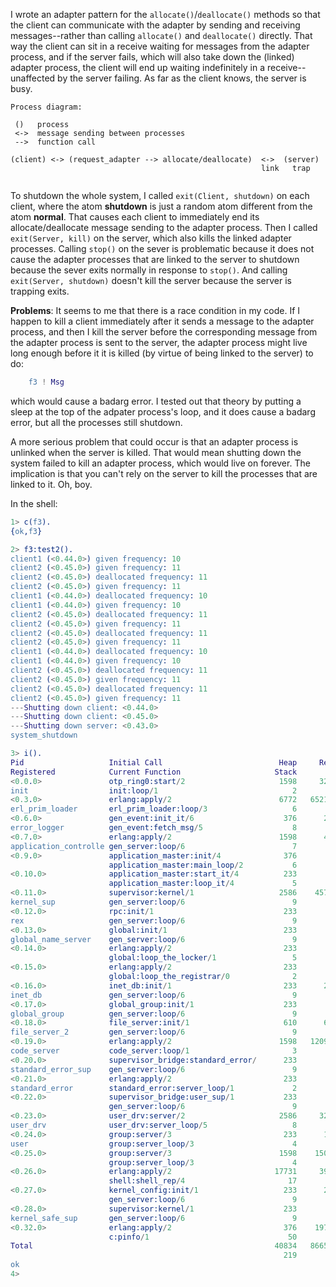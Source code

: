 I wrote an adapter pattern for the ```allocate()```/```deallocate()``` methods so that the client 
can communicate with the adapter by sending and receiving messages--rather than 
calling ```allocate()``` and ```deallocate()``` directly.  That way the client can sit in a
receive waiting for messages from the adapter process, and if the server fails,
which will also take down the (linked) adapter process, the client will end up 
waiting indefinitely in a receive--unaffected by the server failing.  As far as 
the client knows, the server is busy.

```
Process diagram:

 ()   process
 <->  message sending between processes
 -->  function call

(client) <-> (request_adapter --> allocate/deallocate)  <->  (server)
                                                        link   trap
                                                        
```                         
To shutdown the whole system,
I called ```exit(Client, shutdown)``` on each client, where the atom
**shutdown** is just a random atom different from the atom **normal**.
That causes each
client to immediately end its allocate/deallocate message sending to the adapter
process.  Then I called ```exit(Server, kill)``` on the server, which also kills
the linked adapter processes.  Calling ```stop()``` on the 
sever is problematic because it does not cause the adapter processes
that are linked to the server to shutdown because the sever exits normally 
in response to ```stop()```.  And calling ```exit(Server, shutdown)``` doesn't kill
the server because the server is trapping exits.

**Problems**: It seems to me that there is a race condition in my code.
If I happen to kill a client immediately after it sends a message
to the adapter process, and then I kill the server before the corresponding
message from
the adapter process is sent to the server, the adapter process might live long enough before it
it is killed  (by virtue of being linked to the server) to do:
```erlang
    f3 ! Msg
```
which would cause a badarg error.  I tested out that theory by 
putting a sleep at the top of the adpater process's loop, and it does cause
a badarg error, but all the processes still shutdown.

A more serious problem that could occur is that an adapter process is unlinked
when the server is killed.  That would mean shutting down the system failed
to kill an adapter process, which would live on forever. The implication is that
you can't rely on the server to kill the processes that are linked to it.  Oh, boy.

In the shell:
```erlang
1> c(f3).
{ok,f3}

2> f3:test2().
client1 (<0.44.0>) given frequency: 10
client2 (<0.45.0>) given frequency: 11
client2 (<0.45.0>) deallocated frequency: 11
client2 (<0.45.0>) given frequency: 11
client1 (<0.44.0>) deallocated frequency: 10
client1 (<0.44.0>) given frequency: 10
client2 (<0.45.0>) deallocated frequency: 11
client2 (<0.45.0>) given frequency: 11
client2 (<0.45.0>) deallocated frequency: 11
client2 (<0.45.0>) given frequency: 11
client1 (<0.44.0>) deallocated frequency: 10
client1 (<0.44.0>) given frequency: 10
client2 (<0.45.0>) deallocated frequency: 11
client2 (<0.45.0>) given frequency: 11
client2 (<0.45.0>) deallocated frequency: 11
client2 (<0.45.0>) given frequency: 11
---Shutting down client: <0.44.0>
---Shutting down client: <0.45.0>
---Shutting down server: <0.43.0>
system_shutdown

3> i().
Pid                   Initial Call                          Heap     Reds Msgs
Registered            Current Function                     Stack              
<0.0.0>               otp_ring0:start/2                     1598     3216    0
init                  init:loop/1                              2              
<0.3.0>               erlang:apply/2                        6772   652123    0
erl_prim_loader       erl_prim_loader:loop/3                   6              
<0.6.0>               gen_event:init_it/6                    376      223    0
error_logger          gen_event:fetch_msg/5                    8              
<0.7.0>               erlang:apply/2                        1598      470    0
application_controlle gen_server:loop/6                        7              
<0.9.0>               application_master:init/4              376       44    0
                      application_master:main_loop/2           6              
<0.10.0>              application_master:start_it/4          233       69    0
                      application_master:loop_it/4             5              
<0.11.0>              supervisor:kernel/1                   2586    45786    0
kernel_sup            gen_server:loop/6                        9              
<0.12.0>              rpc:init/1                             233       35    0
rex                   gen_server:loop/6                        9              
<0.13.0>              global:init/1                          233       52    0
global_name_server    gen_server:loop/6                        9              
<0.14.0>              erlang:apply/2                         233       19    0
                      global:loop_the_locker/1                 5              
<0.15.0>              erlang:apply/2                         233        3    0
                      global:loop_the_registrar/0              2              
<0.16.0>              inet_db:init/1                         233      251    0
inet_db               gen_server:loop/6                        9              
<0.17.0>              global_group:init/1                    233       59    0
global_group          gen_server:loop/6                        9              
<0.18.0>              file_server:init/1                     610      675    0
file_server_2         gen_server:loop/6                        9              
<0.19.0>              erlang:apply/2                        1598   120968    0
code_server           code_server:loop/1                       3              
<0.20.0>              supervisor_bridge:standard_error/      233       41    0
standard_error_sup    gen_server:loop/6                        9              
<0.21.0>              erlang:apply/2                         233        9    0
standard_error        standard_error:server_loop/1             2              
<0.22.0>              supervisor_bridge:user_sup/1           233       60    0
                      gen_server:loop/6                        9              
<0.23.0>              user_drv:server/2                     2586     3240    0
user_drv              user_drv:server_loop/5                   8              
<0.24.0>              group:server/3                         233      192    0
user                  group:server_loop/3                      4              
<0.25.0>              group:server/3                        1598    15067    0
                      group:server_loop/3                      4              
<0.26.0>              erlang:apply/2                       17731     3947    0
                      shell:shell_rep/4                       17              
<0.27.0>              kernel_config:init/1                   233      286    0
                      gen_server:loop/6                        9              
<0.28.0>              supervisor:kernel/1                    233       58    0
kernel_safe_sup       gen_server:loop/6                        9              
<0.32.0>              erlang:apply/2                         376    19705    0
                      c:pinfo/1                               50              
Total                                                      40834   866598    0
                                                             219              
ok
4> 
```


